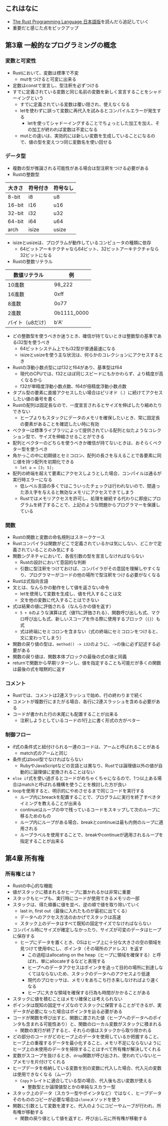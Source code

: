 ## これはなに
- [The Rust Programming Language 日本語版](https://doc.rust-jp.rs/book-ja/title-page.html)を読んだら追記していく
- 重要だと感じた点をピックアップ

## 第3章 一般的なプログラミングの概念
### 変数と可変性
- Rustにおいて、変数は標準で不変
	- mutをつけると可変に出来る
- 定数はconstで宣言し、型注釈を必ずつける
- すでに定義されている変数と同じ名前の変数を新しく宣言することをシャドーイングという
	- すでに定義されている変数は覆い隠され、使えなくなる
	- letを使わずに誤って変数に再代入を試みるとコンパイルエラーが発生する
		- letを使ってシャドーイングすることでちょっとした加工を加え、その加工が終われば変数は不変になる
	- mutとの違いは、実効的には新しい変数を生成していることになるので、値の型を変えつつ同じ変数名を使い回せる

### データ型
- 複数の型が推論される可能性がある場合は型注釈をつける必要がある
- Rustの整数型

| 大きさ    | 符号付き  | 符号なし  |
| ------ | ----- | ----- |
| 8-bit  | i8    | u8    |
| 16-bit | i16   | u16   |
| 32-bit | i32   | u32   |
| 64-bit | i64   | u64   |
| arch   | isize | usize |

- isizeとusizeは、プログラムが動作しているコンピュータの種類に依存
	- 64ビットアーキテクチャなら64ビット、32ビットアーキテクチャなら32ビットになる
- Rustの整数リテラル

| 数値リテラル    | 例           |
| --------- | ----------- |
| 10進数      | 98_222      |
| 16進数      | 0xff        |
| 8進数       | 0o77        |
| 2進数       | 0b1111_0000 |
| バイト（u8だけ） | b'A'        |

- どの整数型を使うべきか迷うとき、確信が持てないときは整数型の基準であるi32型を使うべき
	- 64ビットシステム上でもi32型が普通最速になる
	- isizeとusizeを使う主な状況は、何らかのコレクションにアクセスするとき
- Rustの浮動小数点型にはf32とf64があり、基準型はf64
	- 現代のCPUでは、f32とほぼ同じスピードにもかかわらず、より精度が高くなるから
	- f32が単精度浮動小数点数、f64が倍精度浮動小数点数
- タプル型の要素に直接アクセスしたい場合はピリオド（.）に続けてアクセスしたい値の番号を書く
- Rustの配列は固定長なので、一度宣言されるとサイズを伸ばしたり縮めたりできない
	- ヒープよりもスタックにデータのメモリを確保したいとき、常に固定長の要素があることを確認したい時に有効
- ベクターは標準ライブラリによって提供されている配列と似たようなコレクション型で、サイズを伸縮させることができる
- 配列とベクターのどちらを使うべきか確信が持てないときは、おそらくベクター型を使うべき
- 角かっこの中に初期値とセミコロン、配列の長さを与えることで各要素に同じ値を持つ配列を初期化できる
	- `let a = [3; 5];`
- 配列の終端を超えて要素にアクセスしようとした場合、コンパイルは通るが実行時エラーになる
	- 低レベル言語の多くではこういったチェックは行われないので、間違った添え字を与えると無効なメモリにアクセスできてしまう
	- Rustではメモリアクセスを許可し、処理を継続する代わりに即座にプログラムを終了することで、上記のような問題からプログラマーを保護している

### 関数
- Rustの関数と変数の命名規則はスネークケース
- Rustコンパイラは関数がどこで定義されているかは気にしない、どこかで定義されていることのみ気にする
- 関数シグネチャにおいて、各仮引数の型を宣言しなければならない
	- Rustの設計において意図的な判断
	- 引数に型注釈をつけておけば、コンパイラがその意図を理解しやすくなり、プログラマーがコードの他の場所で型注釈をつける必要がなくなる
- Rustは式指向言語
- 文とは、なんらかの動作をして値を返さない命令
	- letを使用して変数を生成し、値を代入することは文
	- 文を他の変数に代入することはできない
- 式は結果の値に評価される（なんらかの値を返す）
	- `5 + 6`のような演算は式（値11に評価される）、関数呼び出しも式、マクロ呼び出しも式、新しいスコープを作る際に使用するブロック（`{}`）も式
	- 式は終端にセミコロンを含まない（式の終端にセミコロンをつけると、文に変わってしまう）
- 関数の戻り値の型は、`method() -> i32`のように、`->`の後に必ず記述する必要がある
- 関数の戻り値は、関数本体ブロックの最後の式の値と同義
- returnで関数から早期リターンし、値を指定することも可能だが多くの関数は最後の式を暗黙的に返す

### コメント
- Rustでは、コメントは2連スラッシュで始め、行の終わりまで続く
- コメントが複数行にまたがる場合、各行に2連スラッシュを含める必要がある
- コードが書かれた行の末尾にも配置することが出来る
	- 注釈しようとしているコードの1行上に書く形式の方がベター

### 制御フロー
- if式の条件式と紐付けられる一連のコードは、アームと呼ばれることがある
	- match式のアームと同じ
- 条件式はbool型でなければならない
	- RubyやJavaScriptなどの言語とは異なり、Rustでは論理値以外の値が自動的に論理値に変換されることはない
- `else if`式を使い過ぎるとコードがめちゃくちゃになるので、1つ以上ある場合はmatchと呼ばれる機構を使うことを検討した方が良い
- loopを使用すると、明示的にやめさせるまで同じコードを実行する
	- ループ内にbreackを配置することで、プログラムに実行を終了すべきタイミングを教えることが出来る
	- continueはループの中で残っているコードをスキップして次のループに移るためのもの
	- ループ内にループがある場合、breakとcontinueは最も内側のループに適用される
	- ループラベルを使用することで、breakやcontinueが適用されるループを指定することが出来る

## 第4章 所有権
### 所有権とは？
- Rustの中心的な機能
- 値がスタックに積まれるかヒープに置かれるかは非常に重要
- スタックもヒープも、実行時にコードが使用できるメモリの一部
- スタックは、得た順番に値を並べ、逆の順で値を取り除いていく
	- last in, first out（最後に入れたものが最初に出てくる）
	- データへのアクセス方法のおかげでスタックは高速
	- スタック上のデータはすべて既知の固定サイズでなければならない
- コンパイル時にサイズが確定しなかったり、サイズが可変のデータはヒープに保存する
	- ヒープにデータを置くとき、OSはヒープ上に十分な大きさの空の領域を見つけて使用中にし、ポインタ（その場所のアドレス）を返す
		- この過程はallocating on the heap（ヒープに領域を確保する）と呼ばれ、単にallocateするなどと表現する
		- ヒープへのデータアクセスはポインタを追って目的の場所に到達しなくてはならないため、スタックのデータへのアクセスより低速
		- 現代のプロセッサは、メモリをあちこち行き来しなければより速くなる
		- ヒープに大きな領域を確保する行為も時間がかかることがある
- スタックに値を積むことはメモリ確保とは考えられない
- ポインタは既知の固定サイズなのでスタックに保管することができるが、実データが必要になった場合はポインタを辿る必要がある
- コードが関数を呼び出すと、関数に渡された値（ヒープへのデータへのポインタも含まれる可能性あり）と、関数のローカル変数がスタックに積まれる
	- 関数の実行が終了すると、それらの値はスタックから取り除かれる
- どの部分のコードがどのヒープ上のデータを使用しているか把握すること、ヒープ上の重複するデータを最小化すること、メモリ不足にならないようにヒープ上の未使用のデータを掃除することはすべて所有権が解決してくれる
- 変数がスコープを抜けるとき、`drop`関数が呼び出され、使われていないヒープメモリを片付けてくれる
- ヒープデータを格納している変数を別の変数に代入した場合、代入元の変数は使用できなくなる（ムーブ）
	- `Copy`トレイトに適合している型の場合、代入後も古い変数が使える
		- 整数型とか論理値型とかの単純なスカラー型
- スタック上のデータ（スカラー型やポインタなど）ではなく、ヒープデータそのもののコピーが必要な場合は`clone`メソッドを使う
- 関数に引数として変数を渡すと、代入のようにコピーやムーブが行われ、所有権が移動する
	- 関数の戻り値として値を返すと、呼び出し元に所有権が移動する
